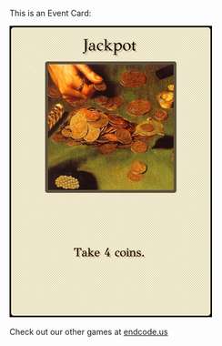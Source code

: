 This is an Event Card: 
 
 ![alt text](Jackpot[face,1].png?raw=true "Event Card")  
 
 
 
 
 
 Check out our other games at [endcode.us](https://endcode.us/)